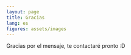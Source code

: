 ```yaml
---
layout: page
title: Gracias
lang: es
figures: assets/images
---
```


Gracias por el mensaje, te contactaré pronto :D